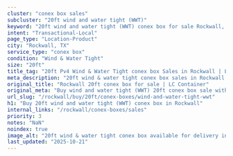 ```yaml
---
cluster: "conex box sales"
subcluster: "20ft wind and water tight (WWT)"
keyword: "20ft wind and water tight (WWT) conex box for sale Rockwall, TX"
intent: "Transactional-Local"
page_type: "Location-Product"
city: "Rockwall, TX"
service_type: "conex box"
condition: "Wind & Water Tight"
size: "20ft"
title_tag: "20ft Pv4 Wind & Water Tight conex box Sales in Rockwall | LC Container"
meta_description: "20ft wind & water tight conex box sales in Rockwall. Fast delivery, competitive pricing. Serving conex boxes area. Quote ID: 7OT. Call (214) 524-4168 for your free quote today."
original_title: "Rockwall 20ft conex box for sale | LC Container"
original_meta: "Buy wind and water tight (WWT) 20ft conex box sale with local delivery in Rockwall, TX. LC Container — local Since 2003. Request a fast quote today."
url_slug: "/rockwall/buy/20ft/conex-boxes/wind-and-water-tight-wwt"
h1: "Buy 20ft wind and water tight (WWT) conex box in Rockwall"
internal_links: "/rockwall/conex-boxes/sales"
priority: 3
notes: "NaN"
noindex: true
image_alt: "20ft wind & water tight conex box available for delivery in Rockwall"
last_updated: "2025-10-21"
---
```


<!-- TODO: Add unique city/inventory copy, images, and internal links here. -->
